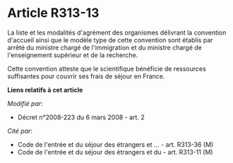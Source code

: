 # Article R313-13

La liste et les modalités d'agrément des organismes délivrant la convention d'accueil ainsi que le modèle type de cette
convention sont établis par arrêté du    ministre chargé de l'immigration  et du ministre chargé de l'enseignement supérieur
et de la recherche. 

Cette convention atteste que le scientifique bénéficie de ressources suffisantes pour couvrir ses frais de séjour en France.

**Liens relatifs à cet article**

_Modifié par_:

  - Décret n°2008-223 du 6 mars 2008 - art. 2

_Cité par_:

  - Code de l'entrée et du séjour des étrangers et ... - art. R313-36 (M)
  - Code de l'entrée et du séjour des étrangers et du  - art. R313-11 (M)

